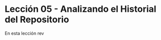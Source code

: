 # Lección 05 - Analizando el Historial del Repositorio

En esta lección rev
<!--stackedit_data:
eyJoaXN0b3J5IjpbMTA5MDQ5OTY4NV19
-->